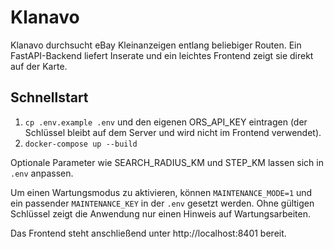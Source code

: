 # Klanavo

Klanavo durchsucht eBay Kleinanzeigen entlang beliebiger Routen. Ein FastAPI-Backend liefert Inserate und ein leichtes Frontend zeigt sie direkt auf der Karte.

## Schnellstart

1. `cp .env.example .env` und den eigenen ORS_API_KEY eintragen (der Schlüssel bleibt auf dem Server und wird nicht im Frontend verwendet).
2. `docker-compose up --build`

Optionale Parameter wie SEARCH_RADIUS_KM und STEP_KM lassen sich in `.env` anpassen.

Um einen Wartungsmodus zu aktivieren, können `MAINTENANCE_MODE=1` und ein passender `MAINTENANCE_KEY` in der `.env` gesetzt werden. Ohne gültigen Schlüssel zeigt die Anwendung nur einen Hinweis auf Wartungsarbeiten.

Das Frontend steht anschließend unter http://localhost:8401 bereit.
